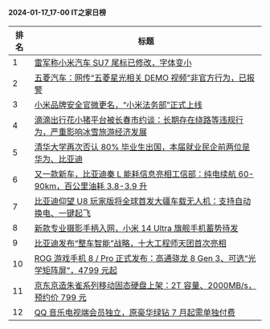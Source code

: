 #### 2024-01-17_17-00  IT之家日榜

| 排名 | 标题|
| --- | ---|
| 1 | [雷军称小米汽车 SU7 尾标已修改，字体变小](https://www.ithome.com/0/745/591.htm) |
| 2 | [五菱汽车：网传“五菱星光相关 DEMO 视频”非官方行为，已报警](https://www.ithome.com/0/745/572.htm) |
| 3 | [小米品牌安全官微更名，“小米法务部”正式上线](https://www.ithome.com/0/745/548.htm) |
| 4 | [滴滴出行花小猪平台被长春市约谈：长期存在绕路等违规行为，严重影响冰雪旅游经济发展](https://www.ithome.com/0/745/610.htm) |
| 5 | [清华大学再次否认 80% 毕业生出国，本届就业民企前两位是华为、比亚迪](https://www.ithome.com/0/745/654.htm) |
| 6 | [又一款新车，比亚迪秦 L 能耗信息亮相工信部：纯电续航 60-90km，百公里油耗 3.8-3.9 升](https://www.ithome.com/0/745/538.htm) |
| 7 | [比亚迪仰望 U8 玩家版将全球首发大疆车载无人机：支持自动换电、一键起飞](https://www.ithome.com/0/745/577.htm) |
| 8 | [新款专业摄影手柄入网，小米 14 Ultra 旗舰手机蓄势待发](https://www.ithome.com/0/745/667.htm) |
| 9 | [比亚迪发布“整车智能”战略，十大工程师天团首次亮相](https://www.ithome.com/0/745/602.htm) |
| 10 | [ROG 游戏手机 8 / Pro 正式发布：高通骁龙 8 Gen 3、可选“光学矩阵屏”，4799 元起](https://www.ithome.com/0/745/566.htm) |
| 11 | [京东京造朱雀系列移动固态硬盘上架：2T 容量、2000MB/s，预约价 799 元](https://www.ithome.com/0/745/547.htm) |
| 12 | [QQ 音乐电视端会员独立，原豪华绿钻 7 月起需单独付费](https://www.ithome.com/0/745/672.htm) |
